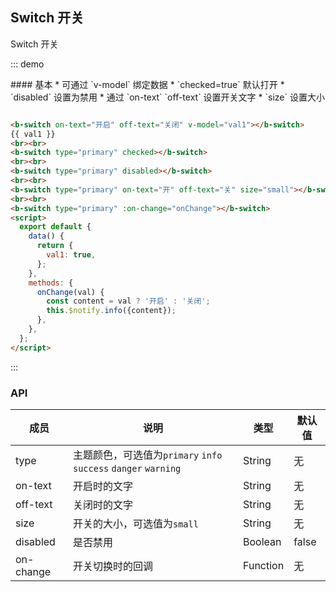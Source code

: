 ## Switch 开关

Switch 开关

::: demo
<summary>
  #### 基本
  * 可通过 `v-model` 绑定数据
  * `checked=true` 默认打开
  * `disabled` 设置为禁用
  * 通过 `on-text` `off-text` 设置开关文字
  * `size` 设置大小
</summary>

```html

<b-switch on-text="开启" off-text="关闭" v-model="val1"></b-switch>
{{ val1 }}
<br><br>
<b-switch type="primary" checked></b-switch>
<br><br>
<b-switch type="primary" disabled></b-switch>
<br><br>
<b-switch type="primary" on-text="开" off-text="关" size="small"></b-switch>
<br><br>
<b-switch type="primary" :on-change="onChange"></b-switch>
<script>
  export default {
    data() {
      return {
        val1: true,
      };
    },
    methods: {
      onChange(val) {
        const content = val ? '开启' : '关闭';
        this.$notify.info({content});
      },
    },
  };
</script>
```
:::
<script>
export default {
  data() {
    return {
      val1: true,
    };
  },
  methods: {
    onChange(val) {
      const content = val ? '开启' : '关闭';
      this.$notify.info({content});
    },
  },
};
</script>

### API

| 成员        | 说明           | 类型               | 默认值       |
|------------|----------------|--------------------|--------------|
| type    | 主题颜色，可选值为`primary` `info` `success` `danger` `warning`   | String | 无    |
| on-text   | 开启时的文字   | String | 无    |
| off-text | 关闭时的文字 | String | 无 |
| size | 开关的大小，可选值为`small`  | String | 无 |
| disabled | 是否禁用  | Boolean | false   |
| on-change | 开关切换时的回调  | Function | 无   |
